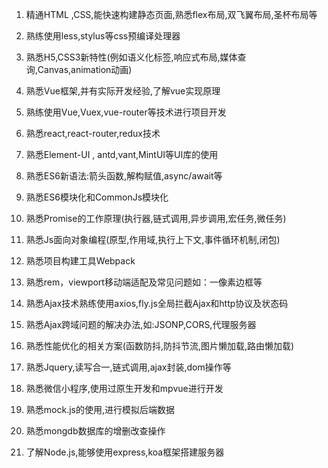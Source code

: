 1. 精通HTML ,CSS,能快速构建静态页面,熟悉flex布局,双飞翼布局,圣杯布局等

2. 熟练使用less,stylus等css预编译处理器

3. 熟悉H5,CSS3新特性(例如语义化标签,响应式布局,媒体查询,Canvas,animation动画)

4. 熟悉Vue框架,并有实际开发经验,了解vue实现原理

5. 熟练使用Vue,Vuex,vue-router等技术进行项目开发

6. 熟悉react,react-router,redux技术

7. 熟悉Element-UI , antd,vant,MintUI等UI库的使用

8. 熟悉ES6新语法:箭头函数,解构赋值,async/await等

9. 熟悉ES6模块化和CommonJs模块化

10. 熟悉Promise的工作原理(执行器,链式调用,异步调用,宏任务,微任务)

11. 熟悉Js面向对象编程(原型,作用域,执行上下文,事件循环机制,闭包)

12. 熟悉项目构建工具Webpack

13. 熟悉rem，viewport移动端适配及常见问题如：一像素边框等

14. 熟悉Ajax技术熟练使用axios,fly.js全局拦截Ajax和http协议及状态码

15. 熟悉Ajax跨域问题的解决办法,如:JSONP,CORS,代理服务器

16. 熟悉性能优化的相关方案(函数防抖,防抖节流,图片懒加载,路由懒加载)

17. 熟悉Jquery,读写合一,链式调用,ajax封装,dom操作等

18. 熟悉微信小程序,使用过原生开发和mpvue进行开发

19. 熟悉mock.js的使用,进行模拟后端数据

20. 熟悉mongdb数据库的增删改查操作

21. 了解Node.js,能够使用express,koa框架搭建服务器

    

